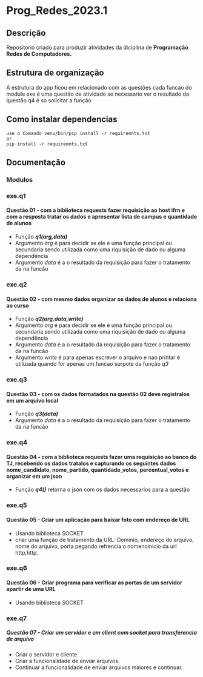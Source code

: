 # Prog_Redes_2023.1
## Descrição 
 Repositorio criado para produzir atividades da diciplina de **Programação Redes de Computadores.**
## Estrutura de organização
 A estrutura do app ficou em relacionado com as questões cada funcao do module exe é uma questão de atividade se necessario ver o resultado da questão q4 é so solicitar a função
## Como instalar dependencias
    use o Comando venv/bin/pip install -r requiremnts.txt
    or
    pip install -r requiremnts.txt

## Documentação
 ### Modulos
  ### exe.q1
   #### Questão 01 - com a biblioteca requests fazer requisição ao host ifrn e com a resposta tratar os dados e apresentar lista de campus e quantidade de alunos
   * Função __*q1(arg,data)*__
   * Argumento *arg* é para decidir se ele é uma função principal ou secundaria sendo utilizada como uma riquisição de dado ou alguma dependência
   * Argumento *data* é a o resultado da requisição para fazer o tratamento da na funcão
  ### exe.q2
   #### Questão 02 - com mesmo dados organizar os dados de alunos e relaciona ao curso
   * Função __*q2(arg,data,write)*__
   * Argumento *arg* é para decidir se ele é uma função principal ou secundaria sendo utilizada como uma riquisição de dado ou alguma dependência
   * Argumento *data* é a o resultado da requisição para fazer o tratamento da na funcão
   * Argumento *write* é para apenas escrever o arquivo e nao printar é utilizada quando for apenas um funcao surpote da função *q3*
  ### exe.q3
   #### Questão 03 - com os dados formatados na questão 02 deve registralos em um arquivo local
   * Função __*q3(data)*__
   * Argumento *data* é a o resultado da requisição para fazer o tratamento da na funcão 
  ### exe.q4
   #### Questão 04 - com a biblioteca requests fazer uma requisição ao banco do TJ, recebendo os dados tratalos e capturando os seguintes dados nome_candidato, nome_partido, quantidade_votos, percentual_votos e organizar em um json
   * Função __*q4()*__ retorna o json com os dados necessarios para a questão
  ### exe.q5
   #### Questão 05 - Criar um aplicação para baixar foto com endereço de URL
   * Usando biblioteca SOCKET
   * criar uma função de tratamento da URL: Dominio, endereço do arquivo, nome do arquivo, porta pegando refrencia o nomenoinicio da url http,http.
  ### exe.q6
   #### Questão 06 - Criar programa para verificar as portas de um servidor apartir de uma URL
   * Usando biblioteca SOCKET
  ### exe.q7
   ##### Questão 07 - Criar um servidor e um client com socket para transferencia de arquivo
   * Criar o servidor e cliente.
   * Criar a funcionalidade de enviar arquivos.
   * Continuar  a funcionalidade de enviar arquivos maiores  e continuar.

  
